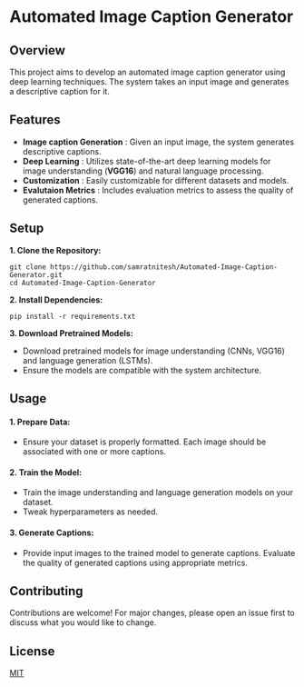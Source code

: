 # Automated Image Caption Generator

## Overview 
This project aims to develop an automated image caption generator using deep learning techniques. The system takes an input image and generates
a descriptive caption for it. 

## Features
- **Image caption Generation** : Given an input image, the system generates descriptive captions.
- **Deep Learning** : Utilizes state-of-the-art deep learning models for image understanding (**VGG16**) and natural language processing.
- **Customization** : Easily customizable for different datasets and models.
- **Evalutaion Metrics** : Includes evaluation metrics to assess the quality of generated captions.

## Setup
**1. Clone the Repository:**
```
git clone https://github.com/samratnitesh/Automated-Image-Caption-Generator.git
cd Automated-Image-Caption-Generator
```
**2. Install Dependencies:**
```
pip install -r requirements.txt
```
**3. Download Pretrained Models:**
- Download pretrained models for image understanding (CNNs, VGG16) and language generation (LSTMs).
- Ensure the models are compatible with the system architecture.

## Usage
#### 1. Prepare Data: 
- Ensure your dataset is properly formatted. Each image should be associated with one or more captions. <br>
#### 2. Train the Model:
- Train the image understanding and language generation models on your dataset. 
- Tweak hyperparameters as needed. <br>
#### 3. Generate Captions:
- Provide input images to the trained model to generate captions. Evaluate the quality of generated captions using appropriate metrics.


## Contributing
Contributions are welcome! For major changes, please open an issue first
to discuss what you would like to change.

## License

[MIT](https://choosealicense.com/licenses/mit/)
